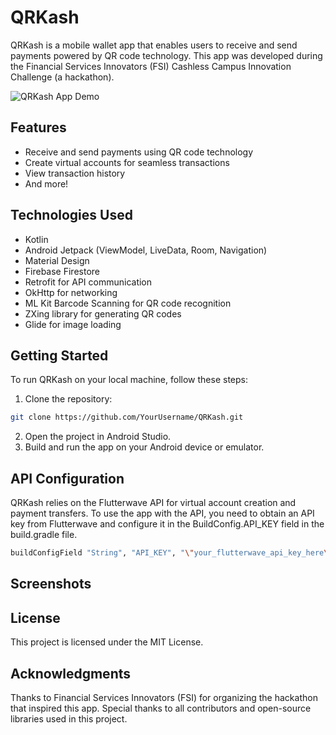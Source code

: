 # QRKash

QRKash is a mobile wallet app that enables users to receive and send payments powered by QR code technology. This app was developed during the Financial Services Innovators (FSI) Cashless Campus Innovation Challenge (a hackathon).

![QRKash App Demo](link-to-demo-gif-or-screenshot)

## Features

- Receive and send payments using QR code technology
- Create virtual accounts for seamless transactions
- View transaction history
- And more!

## Technologies Used

- Kotlin
- Android Jetpack (ViewModel, LiveData, Room, Navigation)
- Material Design
-  Firebase Firestore
- Retrofit for API communication
- OkHttp for networking
- ML Kit Barcode Scanning for QR code recognition
- ZXing library for generating QR codes
- Glide for image loading

## Getting Started

To run QRKash on your local machine, follow these steps:

1. Clone the repository:

```bash
git clone https://github.com/YourUsername/QRKash.git
```

2. Open the project in Android Studio.
3. Build and run the app on your Android device or emulator.

## API Configuration
QRKash relies on the Flutterwave API for virtual account creation and payment transfers. To use the app with the API, you need to obtain an API key from Flutterwave and configure it in the BuildConfig.API_KEY field in the build.gradle file.

```bash
buildConfigField "String", "API_KEY", "\"your_flutterwave_api_key_here\""
```

## Screenshots

## License
This project is licensed under the MIT License.

## Acknowledgments
Thanks to Financial Services Innovators (FSI) for organizing the hackathon that inspired this app.
Special thanks to all contributors and open-source libraries used in this project.
